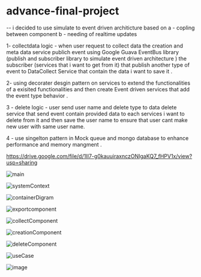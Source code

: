 # advance-final-project

-- i decided to use simulate to event driven architicture based on 
a - copling between component 
b - needing of realtime updates 

1- collectdata logic - when user request to collect data the creation and meta data service publich event using Google Guava EventBus library (publish and subscriber library to simulate event driven architecture ) 
  the subscriber (services that i want to get from it) that publish another type of event to DataCollect Service that contain the data i want to save it .

2- using decorater desgin pattern on services to extend the functionalities of a exisited functionalities and then create Event driven services that add the event type behavior .

3 - delete logic - user send user name and delete type to data delete service that send event contain provided data to each services i want to delete from it and then save the user name to ensure that user cant make new user with same user name.

4 - use singelton pattern in Mock queue and mongo database to enhance performance and memory mangment .



https://drive.google.com/file/d/1II7-g0kauuiraxnczONIgaKQ7_fHPV1x/view?usp=sharing

![main](https://github.com/noorhonjol/advance-final-project/assets/29591992/44fc1646-e4e6-4b89-98d3-2a4042b45097)

![systemContext](https://github.com/noorhonjol/advance-final-project/assets/29591992/0ff4dadf-f182-40b3-a8cd-34f03a4b3f49)

![containerDigram](https://github.com/noorhonjol/advance-final-project/assets/29591992/0b474896-9d33-4788-a096-b5151027b2a4)

![exportcomponent](https://github.com/noorhonjol/advance-final-project/assets/29591992/5f176803-1611-4cc2-b02b-2d21c52f8779)

![collectComponent](https://github.com/noorhonjol/advance-final-project/assets/29591992/0cc228ef-41a5-4813-b57d-0c17b993cfe2)

![creationComponent](https://github.com/noorhonjol/advance-final-project/assets/29591992/4a02ed27-3260-4763-988a-e73360f69447)

![deleteComponent](https://github.com/noorhonjol/advance-final-project/assets/29591992/9b1d5985-130d-46cd-9945-48f814c7cc0c)

![useCase](https://github.com/noorhonjol/advance-final-project/assets/29591992/c78550e3-74cf-4cc3-8d94-33aeb3645bf0)

![image](https://github.com/noorhonjol/advance-final-project/assets/29591992/b3326ed3-325e-421b-bfee-ebc5ad66e034)
